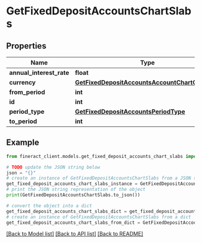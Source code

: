 # GetFixedDepositAccountsChartSlabs


## Properties

Name | Type | Description | Notes
------------ | ------------- | ------------- | -------------
**annual_interest_rate** | **float** |  | [optional] 
**currency** | [**GetFixedDepositAccountsAccountChartCurrency**](GetFixedDepositAccountsAccountChartCurrency.md) |  | [optional] 
**from_period** | **int** |  | [optional] 
**id** | **int** |  | [optional] 
**period_type** | [**GetFixedDepositAccountsPeriodType**](GetFixedDepositAccountsPeriodType.md) |  | [optional] 
**to_period** | **int** |  | [optional] 

## Example

```python
from fineract_client.models.get_fixed_deposit_accounts_chart_slabs import GetFixedDepositAccountsChartSlabs

# TODO update the JSON string below
json = "{}"
# create an instance of GetFixedDepositAccountsChartSlabs from a JSON string
get_fixed_deposit_accounts_chart_slabs_instance = GetFixedDepositAccountsChartSlabs.from_json(json)
# print the JSON string representation of the object
print(GetFixedDepositAccountsChartSlabs.to_json())

# convert the object into a dict
get_fixed_deposit_accounts_chart_slabs_dict = get_fixed_deposit_accounts_chart_slabs_instance.to_dict()
# create an instance of GetFixedDepositAccountsChartSlabs from a dict
get_fixed_deposit_accounts_chart_slabs_from_dict = GetFixedDepositAccountsChartSlabs.from_dict(get_fixed_deposit_accounts_chart_slabs_dict)
```
[[Back to Model list]](../README.md#documentation-for-models) [[Back to API list]](../README.md#documentation-for-api-endpoints) [[Back to README]](../README.md)


